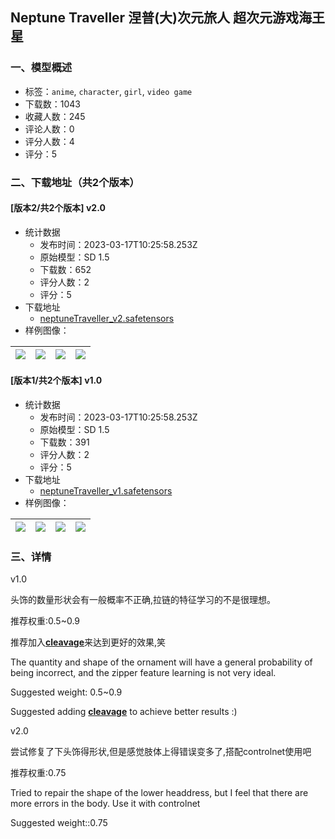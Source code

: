 ## Neptune Traveller 涅普(大)次元旅人 超次元游戏海王星
### 一、模型概述

- 标签：`anime`, `character`, `girl`, `video game`
- 下载数：1043
- 收藏人数：245
- 评论人数：0
- 评分人数：4
- 评分：5

### 二、下载地址（共2个版本）

#### [版本2/共2个版本] v2.0

- 统计数据
  - 发布时间：2023-03-17T10:25:58.253Z
  - 原始模型：SD 1.5
  - 下载数：652
  - 评分人数：2
  - 评分：5
- 下载地址
  - [neptuneTraveller_v2.safetensors](https://civitai.com/api/download/models/24572)
- 样例图像：

| <img src="https://image.civitai.com/xG1nkqKTMzGDvpLrqFT7WA/97202bb7-089f-4eda-09c7-5ccfcf7ae000/width=450/267690.jpeg" /> | <img src="https://image.civitai.com/xG1nkqKTMzGDvpLrqFT7WA/c755f63e-b4ce-4b9b-dc2b-1fb6668a8700/width=450/267693.jpeg" /> | <img src="https://image.civitai.com/xG1nkqKTMzGDvpLrqFT7WA/0a2dae65-ecac-4323-1b08-a109019bfb00/width=450/267692.jpeg" /> | <img src="https://image.civitai.com/xG1nkqKTMzGDvpLrqFT7WA/97beae10-2ff5-406e-9940-bcbec64d5000/width=450/267691.jpeg" /> |
| ---- | ---- | ---- | ---- |

#### [版本1/共2个版本] v1.0

- 统计数据
  - 发布时间：2023-03-17T10:25:58.253Z
  - 原始模型：SD 1.5
  - 下载数：391
  - 评分人数：2
  - 评分：5
- 下载地址
  - [neptuneTraveller_v1.safetensors](https://civitai.com/api/download/models/23654)
- 样例图像：

| <img src="https://image.civitai.com/xG1nkqKTMzGDvpLrqFT7WA/cb67e355-237f-4bf5-2362-0783a8b55d00/width=450/256423.jpeg" /> | <img src="https://image.civitai.com/xG1nkqKTMzGDvpLrqFT7WA/27d53033-c9d9-4a41-9270-9ec9d16db500/width=450/256426.jpeg" /> | <img src="https://image.civitai.com/xG1nkqKTMzGDvpLrqFT7WA/bcd670f3-78d2-439a-df48-ff16daa20500/width=450/256425.jpeg" /> | <img src="https://image.civitai.com/xG1nkqKTMzGDvpLrqFT7WA/0cae4521-5915-45f5-9bad-a1790567e700/width=450/256424.jpeg" /> |
| ---- | ---- | ---- | ---- |


### 三、详情
<p>v1.0</p><p>头饰的数量形状会有一般概率不正确,拉链的特征学习的不是很理想。</p><p>推荐权重:0.5~0.9</p><p>推荐加入<strong><u>cleavage</u></strong>来达到更好的效果,笑</p><p>The quantity and shape of the ornament will have a general probability of being incorrect, and the zipper feature learning is not very ideal.</p><p>Suggested weight: 0.5~0.9</p><p>Suggested adding <strong><u>cleavage</u></strong> to achieve better results :)</p><p></p><p>v2.0</p><p>尝试修复了下头饰得形状,但是感觉肢体上得错误变多了,搭配controlnet使用吧</p><p>推荐权重:0.75</p><p>Tried to repair the shape of the lower headdress, but I feel that there are more errors in the body. Use it with controlnet</p><p>Suggested weight::0.75</p>